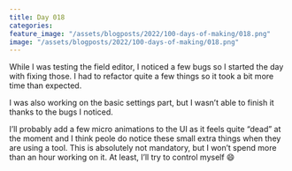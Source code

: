 ```yaml
---
title: Day 018
categories:
feature_image: "/assets/blogposts/2022/100-days-of-making/018.png"
image: "/assets/blogposts/2022/100-days-of-making/018.png"
---
```


While I was testing the field editor, I noticed a few bugs so I started the day with fixing those. I had to refactor quite a few things so it took a bit more time than expected.

<!-- more -->

I was also working on the basic settings part, but I wasn’t able to finish it thanks to the bugs I noticed.

I’ll probably add a few micro animations to the UI as it feels quite “dead” at the moment and I think peole do notice these small extra things when they are using a tool. This is absolutely not mandatory, but I won’t spend more than an hour working on it. At least, I’ll try to control myself 😄